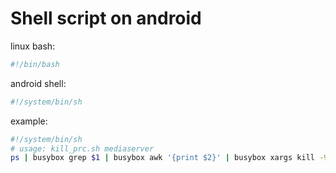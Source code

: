 # Shell script on android

linux bash:
```sh
#!/bin/bash
```

android shell:
```sh
#!/system/bin/sh
```

example:
```sh
#!/system/bin/sh
# usage: kill_prc.sh mediaserver
ps | busybox grep $1 | busybox awk '{print $2}' | busybox xargs kill -9
```
